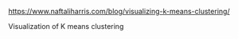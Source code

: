 https://www.naftaliharris.com/blog/visualizing-k-means-clustering/

Visualization of K means clustering 